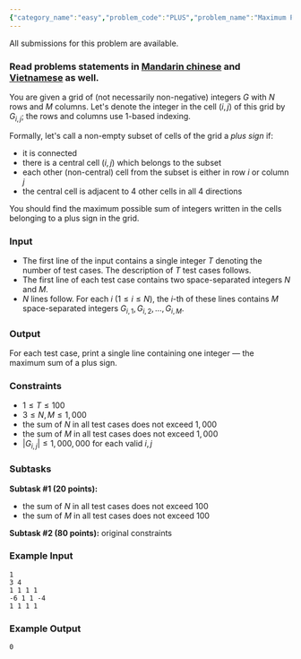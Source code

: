 ```yaml
---
{"category_name":"easy","problem_code":"PLUS","problem_name":"Maximum Plus","languages_supported":{"0":"C","1":"CPP14","2":"JAVA","3":"PYTH","4":"PYTH 3.5","5":"PYPY","6":"CS2","7":"PAS fpc","8":"PAS gpc","9":"RUBY","10":"PHP","11":"GO","12":"NODEJS","13":"HASK","14":"rust","15":"SCALA","16":"swift","17":"D","18":"PERL","19":"FORT","20":"WSPC","21":"ADA","22":"CAML","23":"ICK","24":"BF","25":"ASM","26":"CLPS","27":"PRLG","28":"ICON","29":"SCM qobi","30":"PIKE","31":"ST","32":"NICE","33":"LUA","34":"BASH","35":"NEM","36":"LISP sbcl","37":"LISP clisp","38":"SCM guile","39":"JS","40":"ERL","41":"TCL","42":"kotlin","43":"PERL6","44":"TEXT","45":"SCM chicken","46":"CLOJ","47":"COB","48":"FS"},"max_timelimit":1,"source_sizelimit":50000,"problem_author":"kingofnumbers","problem_tester":null,"date_added":"24-05-2018","tags":{"0":"2darray","1":"dynamic","2":"easy","3":"kingofnumbers","4":"precomputation"},"editorial_url":"https://discuss.codechef.com/problems/PLUS","time":{"view_start_date":1527354000,"submit_start_date":1527354000,"visible_start_date":1527354000,"end_date":1735669800},"is_direct_submittable":false,"layout":"problem"}
---
```

<span class="solution-visible-txt">All submissions for this problem are available.</span><h3>Read problems statements in <a target="_blank" 
href="http://www.codechef.com/download/translated/LTIME60/mandarin/PLUS.pdf">Mandarin chinese</a> and <a target="_blank" 
href="http://www.codechef.com/download/translated/LTIME60/vietnamese/PLUS.pdf">Vietnamese</a> as well.</h3>

You are given a grid of (not necessarily non-negative) integers $G$ with $N$ rows and $M$ columns. Let's denote the integer in the cell $(i, j)$ of this grid by $G_{i,j}$; the rows and columns use 1-based indexing.

Formally, let's call a non-empty subset of cells of the grid a *plus sign* if:
- it is connected
- there is a central cell $(i, j)$ which belongs to the subset
- each other (non-central) cell from the subset is either in row $i$ or column $j$
- the central cell is adjacent to 4 other cells in all 4 directions


You should find the maximum possible sum of integers written in the cells belonging to a plus sign in the grid.

### Input
- The first line of the input contains a single integer $T$ denoting the number of test cases. The description of $T$ test cases follows.
- The first line of each test case contains two space-separated integers $N$ and $M$.
- $N$ lines follow. For each $i$ ($1 \le i \le N$), the $i$-th of these lines contains $M$ space-separated integers $G_{i,1}, G_{i,2}, \dots, G_{i, M}$.

### Output
For each test case, print a single line containing one integer — the maximum sum of a plus sign. 

### Constraints 
- $1 \le T \le 100$
- $3 \le N, M \le 1,000$
- the sum of $N$ in all test cases does not exceed $1,000$
- the sum of $M$ in all test cases does not exceed $1,000$
- $|G_{i,j}| \le 1,000,000$ for each valid $i, j$

### Subtasks
**Subtask #1 (20 points):**
- the sum of $N$ in all test cases does not exceed $100$
- the sum of $M$ in all test cases does not exceed $100$

**Subtask #2 (80 points):** original constraints

### Example Input
```
1
3 4
1 1 1 1
-6 1 1 -4
1 1 1 1
```
### Example Output
```
0
```